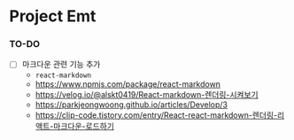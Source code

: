 # Project Emt

### TO-DO

- [ ] 마크다운 관련 기능 추가
  - `react-markdown`
  - https://www.npmjs.com/package/react-markdown
  - https://velog.io/@alskt0419/React-markdown-렌더링-시켜보기
  - https://parkjeongwoong.github.io/articles/Develop/3
  - https://clip-code.tistory.com/entry/React-react-markdown-렌더링-리액트-마크다운-로드하기
